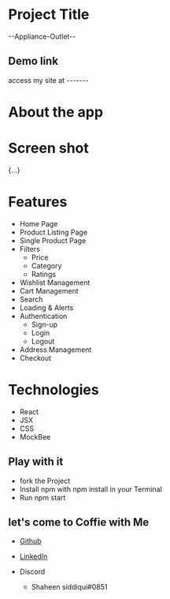# Project Title
--Appliance-Outlet--

## Demo link
access my site at -------

# About the app
# Screen shot
 {...}


# Features
- Home Page
- Product Listing Page
- Single Product Page
- Filters 
  - Price
  - Category
  - Ratings
- Wishlist Management
- Cart Management
- Search
- Loading & Alerts
- Authentication
   - Sign-up
   - Login
   - Logout
- Address Management
- Checkout

 # Technologies
- React
- JSX
- CSS
- MockBee

## Play with it
- fork the Project
- Install npm with npm install in your Terminal
- Run npm start

## let's come to Coffie with Me

  * [Github](https://github.com/Shaheen-Siddiqui/)

  * [LinkedIn](https://www.linkedin.com/in/shaheen-siddiqui-7067ab22a/)

  * Discord
    - Shaheen siddiqui#0851

